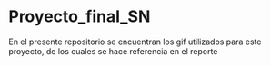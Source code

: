 # Proyecto_final_SN
En el presente repositorio se encuentran los gif utilizados para este proyecto, de los cuales se hace referencia en el reporte

